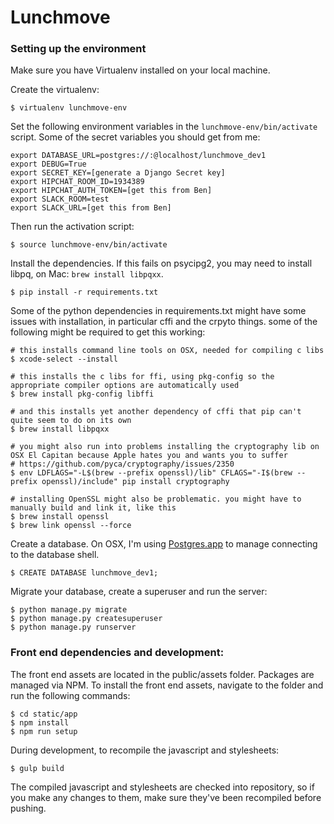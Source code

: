 # Lunchmove

### Setting up the environment

Make sure you have Virtualenv installed on your local machine.

Create the virtualenv:

    $ virtualenv lunchmove-env

Set the following environment variables in the `lunchmove-env/bin/activate` script. Some of the secret variables you should get from me:

    export DATABASE_URL=postgres://:@localhost/lunchmove_dev1
    export DEBUG=True
    export SECRET_KEY=[generate a Django Secret key]
    export HIPCHAT_ROOM_ID=1934389
    export HIPCHAT_AUTH_TOKEN=[get this from Ben]
    export SLACK_ROOM=test
    export SLACK_URL=[get this from Ben]

Then run the activation script:

    $ source lunchmove-env/bin/activate

Install the dependencies. If this fails on psycipg2, you may need to install libpq, on Mac: `brew install libpqxx`.

    $ pip install -r requirements.txt
    
Some of the python dependencies in requirements.txt might have some issues with installation, in particular cffi and the crpyto things. some of the following might be required to get this working:

    # this installs command line tools on OSX, needed for compiling c libs
    $ xcode-select --install 
    
    # this installs the c libs for ffi, using pkg-config so the appropriate compiler options are automatically used
    $ brew install pkg-config libffi
    
    # and this installs yet another dependency of cffi that pip can't quite seem to do on its own
    $ brew install libpqxx
    
    # you might also run into problems installing the cryptography lib on OSX El Capitan because Apple hates you and wants you to suffer
    # https://github.com/pyca/cryptography/issues/2350
    $ env LDFLAGS="-L$(brew --prefix openssl)/lib" CFLAGS="-I$(brew --prefix openssl)/include" pip install cryptography
    
    # installing OpenSSL might also be problematic. you might have to manually build and link it, like this
    $ brew install openssl
    $ brew link openssl --force

Create a database. On OSX, I'm using [Postgres.app](http://postgresapp.com/) to manage connecting to the database shell.

    $ CREATE DATABASE lunchmove_dev1;

Migrate your database, create a superuser and run the server:

    $ python manage.py migrate
    $ python manage.py createsuperuser
    $ python manage.py runserver

### Front end dependencies and development:

The front end assets are located in the public/assets folder. Packages are managed via NPM. To install the front end assets, navigate to the folder and run the following commands:

    $ cd static/app
    $ npm install
    $ npm run setup

During development, to recompile the javascript and stylesheets:

    $ gulp build

The compiled javascript and stylesheets are checked into repository, so if you make any changes to them, make sure they've been recompiled before pushing.
